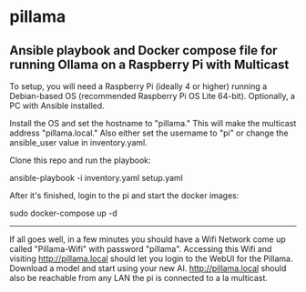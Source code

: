# pillama
Ansible playbook and Docker compose file for running Ollama on a Raspberry Pi with Multicast
---
To setup, you will need a Raspberry Pi (ideally 4 or higher) running a Debian-based OS (recommended Raspberry Pi OS Lite 64-bit). Optionally, a PC with Ansible installed.

Install the OS and set the hostname to "pillama." This will make the multicast address "pillama.local." Also either set the username to "pi" or change the ansible_user value in inventory.yaml.

Clone this repo and run the playbook:

ansible-playbook -i inventory.yaml setup.yaml

After it's finished, login to the pi and start the docker images:

sudo docker-compose up -d

---
If all goes well, in a few minutes you should have a Wifi Network come up called "Pillama-Wifi" with password "pillama". Accessing this Wifi and visiting http://pillama.local should let you login to the WebUI for the Pillama. Download a model and start using your new AI. http://pillama.local should also be reachable from any LAN the pi is connected to a la multicast.
